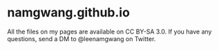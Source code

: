 # namgwang.github.io
All the files on my pages are available on CC BY-SA 3.0. If you have any questions, send a DM to @leenamgwang on Twitter.
